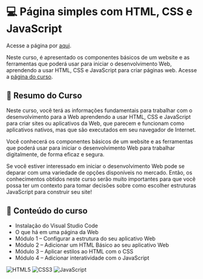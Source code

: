 # 💻 Página simples com HTML, CSS e JavaScript

Acesse a página por [aqui](https://www.ev.org.br/cursos/crie-um-site-simples-usando-html-css-e-javascript).

Neste curso, é apresentado os componentes básicos de um website e as ferramentas que poderá usar para iniciar o desenvolvimento Web, aprendendo a usar HTML, CSS e JavaScript para criar páginas web. Acesse a [página do curso](https://www.ev.org.br/cursos/crie-um-site-simples-usando-html-css-e-javascript).

## 📖 Resumo do Curso
Neste curso, você terá as informações fundamentais para trabalhar com o desenvolvimento para a Web aprendendo a usar HTML, CSS e JavaScript para criar sites ou aplicativos da Web, que parecem e funcionam como aplicativos nativos, mas que são executados em seu navegador de Internet.

Você conhecerá os componentes básicos de um website e as ferramentas que poderá usar para iniciar o desenvolvimento Web para trabalhar digitalmente, de forma eficaz e segura.

Se você estiver interessado em iniciar o desenvolvimento Web pode se deparar com uma variedade de opções disponíveis no mercado. Então, os conhecimentos obtidos neste curso serão muito importantes para que você possa ter um contexto para tomar decisões sobre como escolher estruturas JavaScript para construir seu site!

## 📒 Conteúdo do curso
- Instalação do Visual Studio Code
- O que há em uma página da Web
- Módulo 1 – Configurar a estrutura do seu aplicativo Web
- Módulo 2 – Adicionar um HTML Básico ao seu aplicativo Web
- Módulo 3 – Aplicar estilos ao HTML com o CSS
- Módulo 4 – Adicionar interatividade com o JavaScript

![HTML5](https://img.shields.io/badge/HTML5-E34F26?style=for-the-badge&logo=html5&logoColor=white)
![CSS3](https://img.shields.io/badge/CSS3-1572B6?style=for-the-badge&logo=css3&logoColor=white)
![JavaScript](https://img.shields.io/badge/JavaScript-F7DF1E?style=for-the-badge&logo=javascript&logoColor=black)
